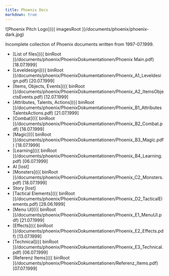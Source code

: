 ```yaml
---
title: Phoenix Docs
markdown: true
---
```


![Phoenix Pitch Logo]({{ imagesRoot }}/documents/phoenix/phoenix-dark.jpg)

Incomplete collection of Phoenix documents written from 1997-07.1999.

* [List of files]({{ binRoot }}/documents/phoenix/PhoenixDokumentationen/Phoenix Main.pdf) [18.07.1999]
* [Leveldesign]({{ binRoot }}/documents/phoenix/PhoenixDokumentationen/Phoenix_A1_Leveldesign.pdf) [20.07.1999]
* [Items, Objects, Events]({{ binRoot }}/documents/phoenix/PhoenixDokumentationen/Phoenix_A2_ItemsObjectsEvents.pdf) [12.07.1999]
* [Attributes, Talents, Actions]({{ binRoot }}/documents/phoenix/PhoenixDokumentationen/Phoenix_B1_AttributesTalentsActions.pdf) [21.07.1999]
* [Combat]({{ binRoot }}/documents/phoenix/PhoenixDokumentationen/Phoenix_B2_Combat.pdf) [18.07.1999]
* [Magic]({{ binRoot }}/documents/phoenix/PhoenixDokumentationen/Phoenix_B3_Magic.pdf) [18.07.1999]
* [Learning]({{ binRoot }}/documents/phoenix/PhoenixDokumentationen/Phoenix_B4_Learning.pdf) [06.07.1999]
* AI [lost]
* [Monsters]({{ binRoot }}/documents/phoenix/PhoenixDokumentationen/Phoenix_C2_Monsters.pdf) [18.07.1999]
* Story [lost]
* [Tactical Elements]({{ binRoot }}/documents/phoenix/PhoenixDokumentationen/Phoenix_D2_TacticalElements.pdf) [28.06.1999]
* [Menu UI]({{ binRoot }}/documents/phoenix/PhoenixDokumentationen/Phoenix_E1_MenuUI.pdf) [21.07.1999]
* [Effects]({{ binRoot }}/documents/phoenix/PhoenixDokumentationen/Phoenix_E2_Effects.pdf) [13.07.1999]
* [Technical]({{ binRoot }}/documents/phoenix/PhoenixDokumentationen/Phoenix_E3_Technical.pdf) [06.07.1999]
* [Referenz Items]({{ binRoot }}/documents/phoenix/PhoenixDokumentationen/Referenz_Items.pdf) [07.07.1999]

